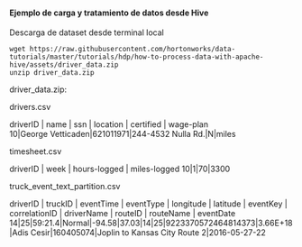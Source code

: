 #### Ejemplo de carga y tratamiento de datos desde Hive

Descarga de dataset desde terminal local
```
wget https://raw.githubusercontent.com/hortonworks/data-tutorials/master/tutorials/hdp/how-to-process-data-with-apache-hive/assets/driver_data.zip
unzip driver_data.zip
```
driver_data.zip: 

drivers.csv 

driverID | name | ssn | location | certified | wage-plan  
10|George Vetticaden|621011971|244-4532 Nulla Rd.|N|miles



timesheet.csv  

driverID | week | hours-logged | miles-logged
10|1|70|3300  

truck_event_text_partition.csv  

driverID | truckID | eventTime | eventType | longitude | latitude | eventKey | correlationID | driverName | routeID | routeName | eventDate
14|25|59:21.4|Normal|-94.58|37.03|14|25|9223370572464814373|3.66E+18|Adis Cesir|160405074|Joplin to Kansas City Route 2|2016-05-27-22





